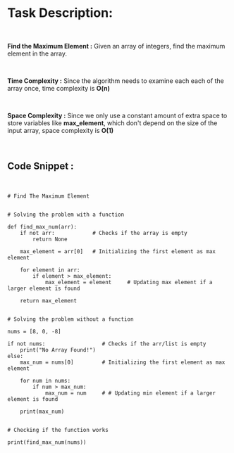 # Task Description:
<br>

**Find the Maximum Element :** Given an array of integers, find the maximum element in the array.

<br>

**Time Complexity :** Since the algorithm needs to examine each each of the array once, time complexity is **O(n)**

<br>

**Space Complexity :** Since we only use a constant amount of extra space to store variables like **max_element**, which don't depend on the size of the input array, space complexity is **O(1)**

<br>

## Code Snippet :

<br>

```
# Find The Maximum Element


# Solving the problem with a function

def find_max_num(arr):
    if not arr:            # Checks if the array is empty
        return None

    max_element = arr[0]   # Initializing the first element as max element

    for element in arr:
        if element > max_element:
            max_element = element     # Updating max element if a larger element is found

    return max_element


# Solving the problem without a function

nums = [8, 0, -8]

if not nums:                  # Checks if the arr/list is empty
    print("No Array Found!")
else:
    max_num = nums[0]         # Initializing the first element as max element

    for num in nums:
        if num > max_num:
            max_num = num     # # Updating min element if a larger element is found

    print(max_num)


# Checking if the function works

print(find_max_num(nums))
```
